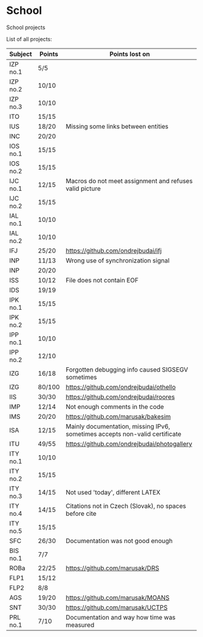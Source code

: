 # School
School projects

List of all projects:

Subject | Points | Points lost on
--- | --- | ---
IZP no.1 | 5/5 |
IZP no.2 | 10/10 |
IZP no.3 | 10/10 |
ITO | 15/15 |
IUS | 18/20 | Missing some links between entities
INC | 20/20 |
IOS no.1 | 15/15 |
IOS no.2 | 15/15 |
IJC no.1 | 12/15 | Macros do not meet assignment and refuses valid picture
IJC no.2 | 15/15 |
IAL no.1 | 10/10 |
IAL no.2 | 10/10 |
IFJ | 25/20 | https://github.com/ondrejbudai/ifj
INP | 11/13 | Wrong use of synchronization signal
INP | 20/20 |
ISS | 10/12 | File does not contain EOF
IDS | 19/19 |
IPK no.1 | 15/15 |
IPK no.2 | 15/15 |
IPP no.1 | 10/10 |
IPP no.2 | 12/10 |
IZG | 16/18 | Forgotten debugging info caused SIGSEGV sometimes
IZG | 80/100 | https://github.com/ondrejbudai/othello
IIS | 30/30 | https://github.com/ondrejbudai/roores
IMP | 12/14 | Not enough comments in the code
IMS | 20/20 | https://github.com/marusak/bakesim
ISA | 12/15 | Mainly documentation, missing IPv6, sometimes accepts non-valid certificate
ITU | 49/55 | https://github.com/ondrejbudai/photogallery
ITY no.1 | 10/10 |
ITY no.2 | 15/15 |
ITY no.3 | 14/15 | Not used 'today', different LATEX
ITY no.4 | 14/15 | Citations not in Czech (Slovak), no spaces before cite
ITY no.5 | 15/15 |
SFC | 26/30 | Documentation was not good enough
BIS no.1 | 7/7 |
ROBa | 22/25 | https://github.com/marusak/DRS
FLP1 | 15/12 |
FLP2 | 8/8 |
AGS | 19/20 | https://github.com/marusak/MOANS
SNT | 30/30 | https://github.com/marusak/UCTPS
PRL no.1 | 7/10 | Documentation and way how time was measured
